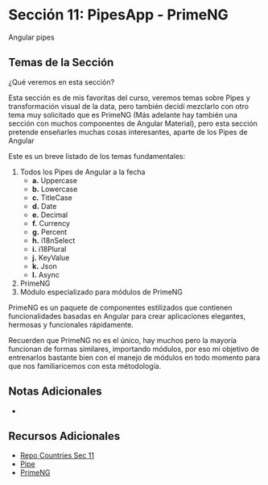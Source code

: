 # Sección 11: PipesApp - PrimeNG
Angular pipes

## Temas de la Sección

¿Qué veremos en esta sección?

Esta sección es de mis favoritas del curso, veremos temas sobre Pipes y transformación visual de la data, pero también decidí mezclarlo con otro tema muy solicitado que es PrimeNG (Más adelante hay también una sección con muchos componentes de Angular Material), pero esta sección pretende enseñarles muchas cosas interesantes, aparte de los Pipes de Angular

Este es un breve listado de los temas fundamentales:

1. Todos los Pipes de Angular a la fecha
    - **a.** Uppercase
    - **b.** Lowercase
    - **c.** TitleCase
    - **d.** Date
    - **e.** Decimal
    - **f.** Currency
    - **g.** Percent
    - **h.** i18nSelect
    - **i.** i18Plural
    - **j.** KeyValue
    - **k.** Json
    - **l.** Async
2. PrimeNG
3. Módulo especializado para módulos de PrimeNG

PrimeNG es un paquete de componentes estilizados que contienen funcionalidades basadas en Angular para crear aplicaciones elegantes, hermosas y funcionales rápidamente.

Recuerden que PrimeNG no es el único, hay muchos pero la mayoría funcionan de formas similares, importando módulos, por eso mi objetivo de entrenarlos bastante bien con el manejo de módulos en todo momento para que nos familiaricemos con esta métodología.

## Notas Adicionales
- 

## Recursos Adicionales
- [Repo Countries Sec 11]()
- [Pipe](https://angular.io/api?query=pipe)
- [PrimeNG](https://primeng.org/)